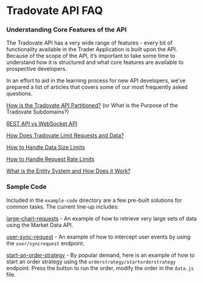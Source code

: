 # Tradovate API FAQ
### Understanding Core Features of the API

The Tradovate API has a very wide range of features - every bit of functionality available in the Trader Application is built upon the API. Because of the scope of the API, it’s important to take some time to understand how it is structured and what core features are available to prospective developers. 

In an effort to aid in the learning process for new API developers, we’ve prepared a list of articles that covers some of our most frequently asked questions.

[How is the Tradovate API Partitioned?](https://github.com/tradovate/example-api-faq/tree/main/docs/HowIsTheTradovateApiPartitioned.md) (or What is the Purpose of the Tradovate Subdomains?)

[REST API vs WebSocket API](https://github.com/tradovate/example-api-faq/tree/main/docs/RestApiVsWebSocketApi.md)

[How Does Tradovate Limit Requests and Data?](https://github.com/tradovate/example-api-faq/tree/main/docs/HowDoesTradovateLimitRequestsAndData.md)

[How to Handle Data Size Limits](https://github.com/tradovate/example-api-faq/tree/main/docs/HowToHandleDataSizeLimits.md)

[How to Handle Request Rate Limits](https://github.com/tradovate/example-api-faq/tree/main/docs/HowToHandleRequestLimits.md)

[What is the Entity System and How Does it Work?](https://github.com/tradovate/example-api-faq/tree/main/docs/WhatIsTheEntitySystemAndHowDoesItWork.md)

### Sample Code

Included in the `example-code` directory are a few pre-built solutions for common tasks. The current line-up includes:

[large-chart-requests](https://github.com/tradovate/example-api-faq/tree/main/example-code/large-chart-requests) - An example of how to retrieve very large sets of data using the Market Data API.

[user-sync-request](https://github.com/tradovate/example-api-faq/tree/main/example-code/user-sync-request) - An example of how to intercept user events by using the `user/syncrequest` endpoint.

[start-an-order-strategy](https://github.com/tradovate/example-api-faq/tree/main/example-code/start-an-order-strategy) - By popular demand, here is an example of how to start an order strategy using the `orderstrategy/startorderstrategy` endpoint. Press the button to run the order, modify the order in the `data.js` file.
